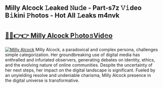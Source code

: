 ## Milly Alcock 𝙻eaked 𝙽u𝚍e - Part-s7z 𝚅𝚒deo B𝚒kini 𝙿hotos - Hot All 𝙻eaks m4nvk

# <h2><a href="http://ld5m8sm.urlbe.top/?page=Milly+Alcock">🔗🔗👉👉 Milly Alcock P𝚑oto𝚜Vid𝚎o</a></h2>

[![Milly Alcock](https://i.imgur.com/eBuTRDB.gif)](http://ld5m8sm.urlbe.top/?page=Milly+Alcock)
Milly Alcock, a paradoxical and complex persona, challenges simple categorization. Her groundbreaking use of digital media has enthralled and infuriated observers, generating debates on identity, ethics, and the evolving nature of online communities. Despite the uncertainty of her next steps, her impact on the digital landscape is significant. Fueled by an unyielding resolve and undeniable charisma, Milly Alcock presence in the digital universe is transformative.
